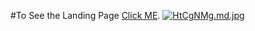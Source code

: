 #To See the Landing Page [Click ME](https://bewithsnehasish.github.io/landingpageproject.github.io/).
<a href="https://bewithsnehasish.github.io/landingpageproject.github.io/"><img src="https://iili.io/HtCgNMg.md.jpg" alt="HtCgNMg.md.jpg" border="0"></a>
